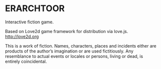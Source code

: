 # ERARCHTOOR
Interactive fiction game.

Based on Love2d game framework for distribution via love.js.
http://love2d.org

This is a work of fiction. Names, characters, places and incidents either are products of the author’s imagination or are used fictitiously. Any resemblance to actual events or locales or persons, living or dead, is entirely coincidental.
